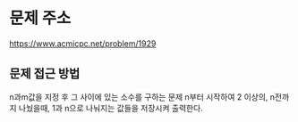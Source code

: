 # 문제 주소
https://www.acmicpc.net/problem/1929

## 문제 접근 방법
n과m값을 지정 후 그 사이에 있는 소수를 구하는 문제
n부터 시작하여 2 이상의, n전까지 나눴을때, 1과 n으로 나눠지는 값들을 저장시켜 출력한다.

